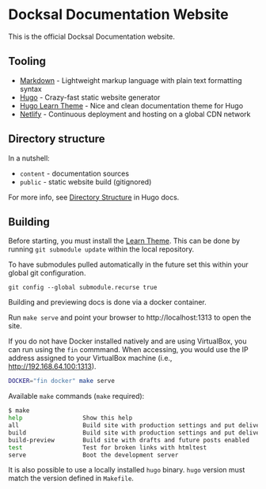 # Docksal Documentation Website

This is the official Docksal Documentation website.

## Tooling

- [Markdown](https://commonmark.org/) - Lightweight markup language with plain text formatting syntax
- [Hugo](https://gohugo.io/) - Crazy-fast static website generator
- [Hugo Learn Theme](https://github.com/matcornic/hugo-theme-learn/) - Nice and clean documentation theme for Hugo
- [Netlify](https://www.netlify.com) - Continuous deployment and hosting on a global CDN network

## Directory structure

In a nutshell:

- `content` - documentation sources
- `public` - static website build (gitignored)

For more info, see [Directory Structure](https://gohugo.io/getting-started/directory-structure/) in Hugo docs.

## Building

Before starting, you must install the [Learn Theme](https://github.com/docksal/hugo-theme-learn). This can be done by running `git submodule update` within the local repository.

To have submodules pulled automatically in the future set this within your global git configuration.

```
git config --global submodule.recurse true
```

Building and previewing docs is done via a docker container.

Run `make serve` and point your browser to http://localhost:1313 to open the site.

If you do not have Docker installed natively and are using VirtualBox, you can run using the `fin` commmand. When accessing, you would use the IP address assigned to your VirtualBox machine (i.e., http://192.168.64.100:1313).

```bash
DOCKER="fin docker" make serve
```

Available `make` commands (`make` required):

```bash
$ make
help                 Show this help
all                  Build site with production settings and put deliverables in ./public
build                Build site with production settings and put deliverables in ./public
build-preview        Build site with drafts and future posts enabled
test                 Test for broken links with htmltest
serve                Boot the development server
```

It is also possible to use a locally installed `hugo` binary. `hugo` version must match the version defined in `Makefile`.
